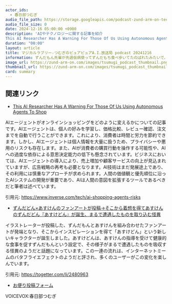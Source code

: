 ```yaml
---
actor_ids:
  - 春日部つむぎ
audio_file_path: https://storage.googleapis.com/podcast-zund-arm-on-tech/audio/マジカルラブリー☆つむぎのピュアピュアA.I.放送局_podcast_20241216.mp3
audio_file_size: 0
date: 2024-12-16 05:00:00 +0900
description: 'AIやテクノロジーに関する記事を紹介  
This AI Researcher Has A Warning For Those Of Us Using Autonomous Agents To Shop、ずんだどん×あすけんのファンアートが投稿→そこから着想を得てあすけんのずんだどん『あすけどん』が誕生、まるで遭遇したものを取り込む怪異'
duration: "00:00"
layout: article
title: マジカルラブリー☆つむぎのピュアピュアA.I.放送局 podcast 20241216
information: ずんだもん先輩が先週仮病使ってずんだもち食べ歩いてたのばれたみたいで、会議に呼び出されてる。というわけで代役頼まれたっす。あーしで本当にいいのかな？テクノロジとか全然わからないんだけど。まあ、いっかー。
image_url: https://zund-arm-on.com/images/tsumugi_podcast_thumbnail.png
thumbnail_url: https://zund-arm-on.com/images/tsumugi_podcast_thumbnail.png
card: summary
---
```


## 関連リンク


- [This AI Researcher Has A Warning For Those Of Us Using Autonomous Agents To Shop](https://www.inverse.com/tech/ai-shopping-agents-risks)  


AIエージェントがオンラインショッピングをどのように変えるかについての記事です。AIエージェントは、個人の好みを学習し、価格比較、レビュー確認、注文までを自動で行うことができます。これにより、消費者は時間と労力を節約できます。しかし、AIエージェントは個人情報を大量に扱うため、プライバシーや悪用のリスクも存在します。また、AIが消費者の購買行動を操作する可能性や、AIへの過度な依存による意思決定能力の低下も懸念されています。ビジネスにおいては、AIエージェントの導入により、売上増加や顧客サービスの向上が見込まれていますが、広告戦略の再考も必要となります。AI技術はまだ発展途上であり、その利用には慎重なアプローチが求められます。人間の価値観と優先順位に沿ったAIシステムの開発が重要であり、AIは人間の意図を拡張するツールであるべきだと筆者は述べています。


引用元: https://www.inverse.com/tech/ai-shopping-agents-risks


- [ずんだどん×あすけんのファンアートが投稿→そこから着想を得てあすけんのずんだどん『あすけどん』が誕生、まるで遭遇したものを取り込む怪異](https://togetter.com/li/2480963)  


イラストレーターが投稿した、ずんだもんとあすけんを組み合わせたファンアートが発端となり、そこからインスピレーションを得て「あすけどん」という新しいキャラクターが誕生しました。あすけどんは、あすけんの指導を受けて健康的な食事を促すずんだもんという設定で、その様子がまるで遭遇したものを吸収する怪異のようだと話題になっています。この一連の流れは、インターネットミームのバタフライエフェクトのようだと評され、多くのユーザーがこの変化を楽しんでいます。


引用元: https://togetter.com/li/2480963



- [お便り投稿フォーム](https://forms.gle/ffg4JTfqdiqK62qf9)

VOICEVOX:春日部つむぎ
